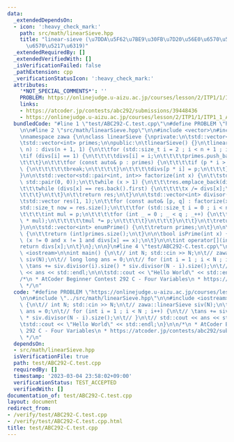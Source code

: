 ```yaml
---
data:
  _extendedDependsOn:
  - icon: ':heavy_check_mark:'
    path: src/math/linearSieve.hpp
    title: "linear-sieve (\u7DDA\u5F62\u7BE9\u30FB\u7D20\u56E0\u6570\u5206\u89E3/\u7D04\
      \u6570\u5217\u6319)"
  _extendedRequiredBy: []
  _extendedVerifiedWith: []
  _isVerificationFailed: false
  _pathExtension: cpp
  _verificationStatusIcon: ':heavy_check_mark:'
  attributes:
    '*NOT_SPECIAL_COMMENTS*': ''
    PROBLEM: https://onlinejudge.u-aizu.ac.jp/courses/lesson/2/ITP1/1/ITP1_1_A
    links:
    - https://atcoder.jp/contests/abc292/submissions/39448436
    - https://onlinejudge.u-aizu.ac.jp/courses/lesson/2/ITP1/1/ITP1_1_A
  bundledCode: "#line 1 \"test/ABC292-C.test.cpp\"\n#define PROBLEM \"https://onlinejudge.u-aizu.ac.jp/courses/lesson/2/ITP1/1/ITP1_1_A\"\
    \n\n#line 2 \"src/math/linearSieve.hpp\"\n\n#include <vector>\n#include <utility>\n\
    \nnamespace zawa {\n\nclass linearSieve {\nprivate:\n\tstd::vector<int> divs;\n\
    \tstd::vector<int> primes;\n\npublic:\n\tlinearSieve() {}\n\tlinearSieve(std::size_t\
    \ n) : divs(n + 1, 1) {\n\t\tfor (std::size_t i = 2 ; i < n + 1 ; i++) {\n\t\t\
    \tif (divs[i] == 1) {\n\t\t\t\tdivs[i] = i;\n\t\t\t\tprimes.push_back((int)i);\n\
    \t\t\t}\n\t\t\tfor (const auto& p : primes) {\n\t\t\t\tif (p * i > n or p > divs[i])\
    \ {\n\t\t\t\t\tbreak;\n\t\t\t\t}\n\t\t\t\tdivs[p * i] = p;\n\t\t\t}\n\t\t}\n\t\
    }\n\n\tstd::vector<std::pair<int, int>> factorize(int x) {\n\t\tstd::vector res(0,\
    \ std::pair(0, 0));\n\t\twhile (x > 1) {\n\t\t\tres.emplace_back(divs[x], 0);\n\
    \t\t\twhile (divs[x] == res.back().first) {\n\t\t\t\tx /= divs[x];\n\t\t\t\tres.back().second++;\n\
    \t\t\t}\n\t\t}\n\t\treturn res;\n\t}\n\n\tstd::vector<int> divisor(int x) {\n\t\
    \tstd::vector res(1, 1);\n\t\tfor (const auto& [p, q] : factorize(x)) {\n\t\t\t\
    std::size_t now = res.size();\n\t\t\tfor (std::size_t i = 0 ; i < now ; i++) {\n\
    \t\t\t\tint mul = p;\n\t\t\t\tfor (int _ = 0 ; _ < q ; _++) {\n\t\t\t\t\tres.emplace_back(res[i]\
    \ * mul);\n\t\t\t\t\tmul *= p;\n\t\t\t\t}\n\t\t\t}\n\t\t}\n\t\treturn res;\n\t\
    }\n\n\tstd::vector<int> enumPrime() {\n\t\treturn primes;\n\t}\n\n\tint numPrime()\
    \ {\n\t\treturn (int)primes.size();\n\t}\n\n\tbool isPrime(int x) {\n\t\treturn\
    \ (x != 0 and x != 1 and divs[x] == x);\n\t}\n\n\tint operator[](int x) {\n\t\t\
    return divs[x];\n\t}\n};\n\n}\n#line 4 \"test/ABC292-C.test.cpp\"\n\n#include\
    \ <iostream>\n\nint main() {\n\t// int N; std::cin >> N;\n\t// zawa::linearSieve\
    \ siv(N);\n\t// long long ans = 0;\n\t// for (int i = 1 ; i < N ; i++) {\n\t//\
    \ \tans += siv.divisor(i).size() * siv.divisor(N - i).size();\n\t// }\n\t// std::cout\
    \ << ans << std::endl;\n\n\tstd::cout << \"Hello World\" << std::endl;\n}\n\n\
    /*\n * AtCoder Beginner Contest 292 C - Four Variables\n * https://atcoder.jp/contests/abc292/submissions/39448436\n\
    \ */\n"
  code: "#define PROBLEM \"https://onlinejudge.u-aizu.ac.jp/courses/lesson/2/ITP1/1/ITP1_1_A\"\
    \n\n#include \"../src/math/linearSieve.hpp\"\n\n#include <iostream>\n\nint main()\
    \ {\n\t// int N; std::cin >> N;\n\t// zawa::linearSieve siv(N);\n\t// long long\
    \ ans = 0;\n\t// for (int i = 1 ; i < N ; i++) {\n\t// \tans += siv.divisor(i).size()\
    \ * siv.divisor(N - i).size();\n\t// }\n\t// std::cout << ans << std::endl;\n\n\
    \tstd::cout << \"Hello World\" << std::endl;\n}\n\n/*\n * AtCoder Beginner Contest\
    \ 292 C - Four Variables\n * https://atcoder.jp/contests/abc292/submissions/39448436\n\
    \ */\n"
  dependsOn:
  - src/math/linearSieve.hpp
  isVerificationFile: true
  path: test/ABC292-C.test.cpp
  requiredBy: []
  timestamp: '2023-03-04 23:58:02+09:00'
  verificationStatus: TEST_ACCEPTED
  verifiedWith: []
documentation_of: test/ABC292-C.test.cpp
layout: document
redirect_from:
- /verify/test/ABC292-C.test.cpp
- /verify/test/ABC292-C.test.cpp.html
title: test/ABC292-C.test.cpp
---
```

